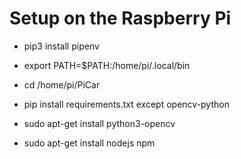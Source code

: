 # Setup on the Raspberry Pi

- pip3 install pipenv
- export PATH=$PATH:/home/pi/.local/bin
- cd /home/pi/PiCar
- pip install requirements.txt except opencv-python
- sudo apt-get install python3-opencv

- sudo apt-get install nodejs npm
